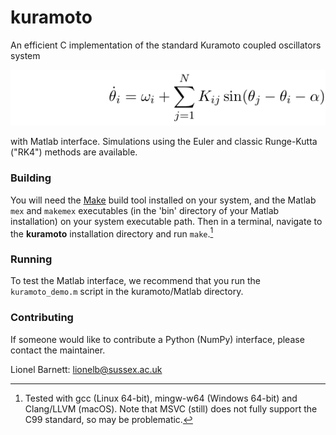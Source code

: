 # kuramoto
An efficient C implementation of the standard Kuramoto coupled oscillators system

<img src="formula.png">

with Matlab interface. Simulations using the Euler and classic Runge-Kutta ("RK4") methods are available.

### Building
You will need the [Make](https://www.gnu.org/software/make/) build tool installed on your system, and the Matlab `mex` and `makemex` executables (in the 'bin' directory of your Matlab installation) on your system executable path. Then in a terminal, navigate to the **kuramoto** installation directory and run `make`.[^1]

### Running
To test the Matlab interface, we recommend that you run the `kuramoto_demo.m` script in the kuramoto/Matlab directory.

### Contributing
If someone would like to contribute a Python (NumPy) interface, please contact the maintainer.

Lionel Barnett: lionelb@sussex.ac.uk
[^1]: Tested with gcc (Linux 64-bit), mingw-w64 (Windows 64-bit) and Clang/LLVM (macOS). Note that MSVC (still) does not fully support the C99 standard, so may be problematic.

